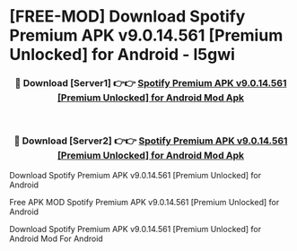 # [FREE-MOD] Download Spotify Premium APK v9.0.14.561 [Premium Unlocked] for Android - l5gwi


<div align="center">
<h3>🔴 Download [Server1] 👉👉 <a href="https://apk-comot.site?title=Spotify_Premium_APK_v9.0.14.561_[Premium_Unlocked]_for_Android">Spotify Premium APK v9.0.14.561 [Premium Unlocked] for Android Mod Apk</a></h3><br>

<h3>🔴 Download [Server2] 👉👉 <a href="https://apk-comot.site?title=Spotify_Premium_APK_v9.0.14.561_[Premium_Unlocked]_for_Android">Spotify Premium APK v9.0.14.561 [Premium Unlocked] for Android Mod Apk</a></h3>
</div>



Download Spotify Premium APK v9.0.14.561 [Premium Unlocked] for Android 

Free APK MOD Spotify Premium APK v9.0.14.561 [Premium Unlocked] for Android 

Download Spotify Premium APK v9.0.14.561 [Premium Unlocked] for Android Mod For Android
